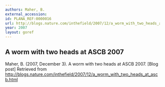 ```yaml
--- 
authors: Maher, B.
external_accession: 
id: PLANA_REF:0000016
url: http://blogs.nature.com/inthefield/2007/12/a_worm_with_two_heads_at_ascb.html
year: 2007
layout: goref
---
```


## A worm with two heads at ASCB 2007

Maher, B. (2007, December 3). A worm with two heads at ASCB 2007. [Blog post] Retrieved from http://blogs.nature.com/inthefield/2007/12/a_worm_with_two_heads_at_ascb.html
